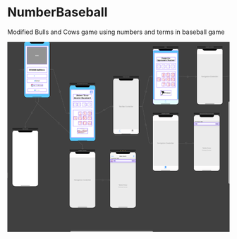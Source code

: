 # NumberBaseball
Modified Bulls and Cows game using numbers and terms in baseball game

![alt text](https://github.com/jungbok/NumberBaseball/blob/master/Schema.png?raw=true)
